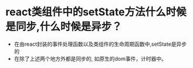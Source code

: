 # react类组件中的setState方法什么时候是同步,什么时候是异步？

- 在由react封装的事件处理函数以及类组件的生命周期函数中,setState是异步的
- 在除了上述两个地方外都是同步的, 如原生的dom事件，计时器中。